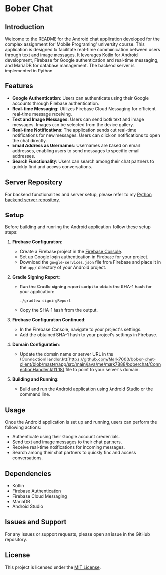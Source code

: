 # Bober Chat

## Introduction
Welcome to the README for the Android chat application developed for the complex assignment for 'Mobile Programing' university course. This application is designed to facilitate real-time communication between users through text and image messages. It leverages Kotlin for Android development, Firebase for Google authentication and real-time messaging, and MariaDB for database management. The backend server is implemented in Python.

## Features
- **Google Authentication**: Users can authenticate using their Google accounts through Firebase authentication.
- **Real-time Messaging**: Utilizes Firebase Cloud Messaging for efficient real-time message receiving.
- **Text and Image Messages**: Users can send both text and image messages. Images can be selected from the device gallery.
- **Real-time Notifications**: The application sends out real-time notifications for new messages. Users can click on notifications to open the chat directly.
- **Email Address as Usernames**: Usernames are based on email addresses, enabling users to send messages to specific email addresses.
- **Search Functionality**: Users can search among their chat partners to quickly find and access conversations.

## Server Repository
For backend functionalities and server setup, please refer to my [Python backend server repository](https://github.com/Mark7888/bober-chat-server).

## Setup
Before building and running the Android application, follow these setup steps:

1. **Firebase Configuration**:
   - Create a Firebase project in the [Firebase Console](https://console.firebase.google.com/).
   - Set up Google login authentication in Firebase for your project.
   - Download the `google-services.json` file from Firebase and place it in the `app/` directory of your Android project.

2. **Gradle Signing Report**:
   - Run the Gradle signing report script to obtain the SHA-1 hash for your application:
     ```
     ./gradlew signingReport
     ```
   - Copy the SHA-1 hash from the output.

3. **Firebase Configuration Continued**:
   - In the Firebase Console, navigate to your project's settings.
   - Add the obtained SHA-1 hash to your project's settings in Firebase.

4. **Domain Configuration**:
   - Update the domain name or server URL in the (ConnectionHandler.kt)[https://github.com/Mark7888/bober-chat-client/blob/master/app/src/main/java/me/mark7888/boberchat/ConnectionHandler.kt#L18] file to point to your server's domain.

5. **Building and Running**:
   - Build and run the Android application using Android Studio or the command line.

## Usage
Once the Android application is set up and running, users can perform the following actions:
- Authenticate using their Google account credentials.
- Send text and image messages to their chat partners.
- Receive real-time notifications for incoming messages.
- Search among their chat partners to quickly find and access conversations.

## Dependencies
- Kotlin
- Firebase Authentication
- Firebase Cloud Messaging
- MariaDB
- Android Studio

## Issues and Support
For any issues or support requests, please open an issue in the GitHub repository.

## License
This project is licensed under the [MIT License](LICENSE).
